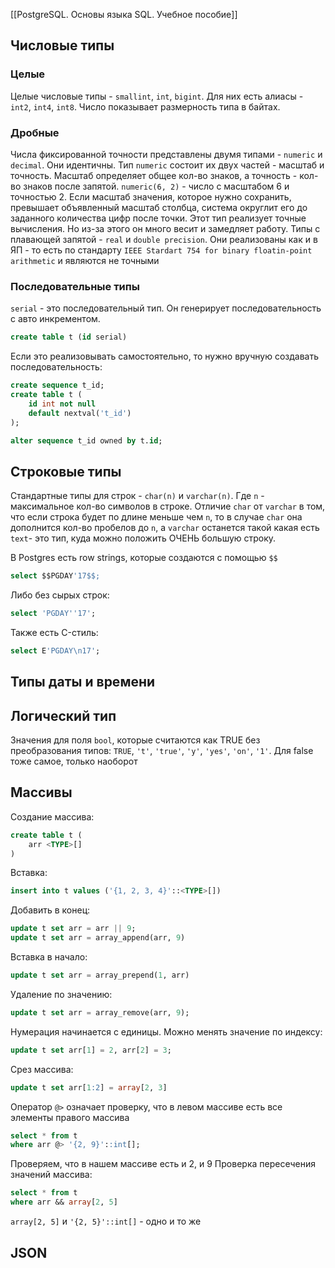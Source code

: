 [[PostgreSQL. Основы языка SQL. Учебное пособие]]

## Числовые типы
### Целые
Целые числовые типы - `smallint`, `int`, `bigint`. Для них есть алиасы - `int2`, `int4`, `int8`. Число показывает размерность типа в байтах.

### Дробные
Числа фиксированной точности представлены двумя типами - `numeric` и `decimal`. Они идентичны.
Тип `numeric` состоит их двух частей - масштаб и точность. Масштаб определяет общее кол-во знаков, а точность - кол-во знаков после запятой. `numeric(6, 2)` - число с масштабом 6 и точностью 2. Если масштаб значения, которое нужно сохранить, превышает объявленный масштаб столбца, система округлит его до заданного количества цифр после точки. Этот тип реализует точные вычисления. Но из-за этого он много весит и замедляет работу.
Типы с плавающей запятой - `real` и `double precision`. Они реализованы как и в ЯП - то есть по стандарту `IEEE Stardart 754 for binary floatin-point arithmetic` и являются не точными

### Последовательные типы
`serial` - это последовательный тип. Он генерирует последовательность с авто инкрементом.
```sql
create table t (id serial)
```
Если это реализовывать самостоятельно, то нужно вручную создавать последовательность:
```sql
create sequence t_id;
create table t (
	id int not null
	default nextval('t_id')
);

alter sequence t_id owned by t.id;
```

## Строковые типы
Стандартные типы для строк - `char(n)` и `varchar(n)`. Где `n` - максимальное кол-во символов в строке. Отличие `char` от `varchar` в том, что если строка будет по длине меньше чем `n`, то в случае `char` она дополнится кол-во пробелов до `n`, а `varchar` останется такой какая есть
`text`- это тип, куда можно положить ОЧЕНЬ большую строку.

В Postgres есть row strings, которые создаются с помощью `$$`
```sql
select $$PGDAY'17$$;
```
Либо без сырых строк:
```sql
select 'PGDAY''17';
```
Также есть C-стиль:
```sql
select E'PGDAY\n17';
```

## Типы даты и времени

## Логический тип
Значения для поля `bool`, которые считаются как TRUE без преобразования типов: `TRUE`, `'t'`, `'true'`, `'y'`, `'yes'`, `'on'`, `'1'`. Для false тоже самое, только наоборот

## Массивы
Создание массива:
```sql
create table t (
	arr <TYPE>[]
)
```
Вставка:
```sql
insert into t values ('{1, 2, 3, 4}'::<TYPE>[])
```
Добавить в конец:
```sql
update t set arr = arr || 9;
update t set arr = array_append(arr, 9)
```
Вставка в начало:
```sql
update t set arr = array_prepend(1, arr)
```
Удаление по значению:
```sql
update t set arr = array_remove(arr, 9);
```
Нумерация начинается с единицы. Можно менять значение по индексу:
```sql
update t set arr[1] = 2, arr[2] = 3;
```
Срез массива:
```sql
update t set arr[1:2] = array[2, 3]
```
Оператор `@>` означает проверку, что в левом массиве есть все элементы правого массива
```sql
select * from t
where arr @> '{2, 9}'::int[];
```
Проверяем, что в нашем массиве есть и 2, и 9
Проверка пересечения значений массива:
```sql
select * from t
where arr && array[2, 5]
```
`array[2, 5]` и `'{2, 5}'::int[]` - одно и то же

## JSON
